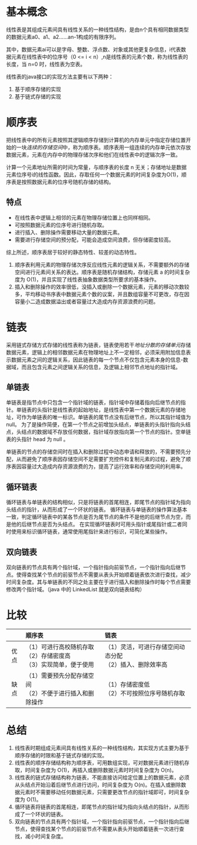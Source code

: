 # 基本概念

线性表是其组成元素间具有线性关系的一种线性结构，是由n个具有相同数据类型的数据元素a0、a1、a2……an-1构成的有限序列。

其中，数据元素ai可以是字母、整数、浮点数、对象或其他更复杂信息，i代表数据元素在线性表中的位序号（0 <= i < n）,n是线性表的元素个数，称为线性表的长度，当 n=0 时，线性表为空表。

线性表的java接口的实现方法主要有以下两种：
1. 基于顺序存储的实现
2. 基于链式存储的实现

# 顺序表

把线性表中的所有元素按照其逻辑顺序存储到计算机的内存单元中指定存储位置开始的一块*连续的存储空间*中，称为顺序表。顺序表用一组连续的内存单元依次存放数据元素，元素在内存中的物理存储次序和他们在线性表中的逻辑次序一致。

计算一个元素地址所需的时间为常量，与顺序表的长度 n 无关；存储地址是数据元素位序号i的线性函数。因此，存取任何一个数据元素的时间复杂度为O(1)，顺序表是按照数据元素的位序号随机存储的结构。

## 特点

- 在线性表中逻辑上相邻的元素在物理存储位置上也同样相同。
- 可按照数据元素的位序号进行随机存取。
- 进行插入、删除操作需要移动大量的数据元素。
- 需要进行存储空间的预分配，可能会造成空间浪费，但存储密度较高。

综上所述，顺序表居于较好的静态特性、较差的动态特性。

1. 顺序表利用元素的物理存储次序反应线性元素的逻辑关系，不需要额外的存储空间进行元素间关系的表达。顺序表是随机存储结构，存储元素 a 的时间复杂度为 O(1)，并且实现了线性表抽象数据类型所要求的基本操作。
2. 插入和删除操作的效率很低，没插入或删除一个数据元素，元素的移动次数较多，平均移动书序表中数据元素个数的议案，并且数组容量不可更改，存在因容量小二造成数据溢出或者容量过大造成内存资源浪费的问题。

# 链表

采用链式存储方式存储的线性表称为链表，链表使用若干*地址分散的存储单元*存储数据元素，逻辑上的相邻数据元素在物理地址上不一定相邻，必须采用附加信息表示数据元素之间的逻辑关系，因此链表的每一个节点不仅包含元素本身的信息-数据域，而且包含元素之间逻辑关系的信息，及逻辑上相邻节点地址的指针域。

## 单链表

单链表是指节点中只包含一个指针域的链表，指针域中存储着指向后继节点的指针。单链表的头指针是线性表的起始地址，是线性表中第一个数据元素的存储地址，可作为单链表的唯一标识。单链表的尾节点没有后继节点，所以其指针域值为 null。
为了是操作简便，在第一个节点之前增加头结点，单链表的头指针指向头结点，头结点的数据域不存放任何数据，指针域存放指向第一个节点的指针。空单链表的头指针 head 为 null 。

单链表的节点的存储空间时在插入和删除过程中动态申请和释放的，不需要预先分配，从而避免了顺序表因存储空间不足需要扩充控件和复制元素的过程，避免了顺序表因容量过大造成内存资源浪费的为，提高了运行效率和存储空间的利用率。

## 循环链表

循环链表与单链表的结构相似，只是将链表的首尾相连，即尾节点的指针域为指向头结点的指针，从而形成了一个环状的链表。
循环链表与单链表的操作算法基本一致，判定循环链表中的某各节点是否为尾节点的条件不是他的后继节点为空，而是他的后继节点是否为头结点。
在实现循环链表时可用头指针或尾指针或二者同时使用来标识循环链表，通常使用尾指针来进行标识，可简化某些操作。

## 双向链表

双向链表的节点具有两个指针域，一个指针指向前驱节点，一个指针指向后继节点。使得查找某个节点的前驱节点不需要从表头开始顺着链表依次进行查找，减少时间复杂度。其与单链表的不同之处主要在于进行插入和删除操作时每个节点需要修改两个指针域。（java 中的 LinkedList 就是双向链表结构）

# 比较
||顺序表|链表|
|:---:|:---|:---|
|优点|（1）可进行高校随机存取<br>（2）存储密度高<br>（3）实现简单，便于使用|（1）灵活，可进行存储空间动态分配<br>（2）插入、删除效率高|
|缺点|（1）需要预先分配存储空间<br>（2）不便于进行插入和删除操作|（1）存储密度低<br>（2）不可按照位序号随机存取|

# 总结

1. 线性表时期组成元素间具有线性关系的一种线性结构，其实现方式主要为基于顺序存储的时限和基于链式存储的实现。
2. 线性表的顺序存储结构称为顺序表，可用数组实现，可对数据元素进行随机存取，时间复杂度为 O(1)，再插入或删除数据元素时时间复杂度为 O(n)。
3. 线性表的链式存储结构称为链表，不能直接访问给定位置上的数据元素，必须从头结点开始沿着后继节点进行访问，时间复杂度为 O(n)。在插入或删除数据元素时不需要移动任何数据元素，只需要更改节点的指针域即可，时间复杂度为 O(1)。
4. 循环链表将链表的首尾相连，即尾节点的指针域为指向头结点的指针，从而形成了一个环状的链表。
5. 双向链表的节点具有两个指针域，一个指针指向前驱节点，一个指针指向后继节点，使得查找某个节点的前驱节点不需要从表头开始顺着链表一次进行查找，减小时间复杂度。 

